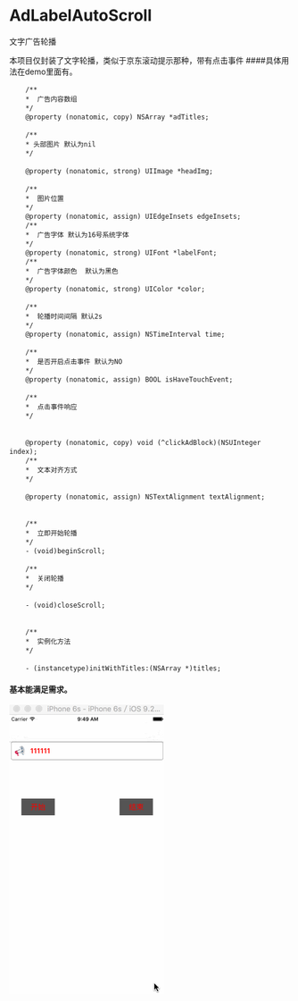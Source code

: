 # AdLabelAutoScroll
文字广告轮播

本项目仅封装了文字轮播，类似于京东滚动提示那种，带有点击事件
####具体用法在demo里面有。

        /**
        *  广告内容数组
        */
        @property (nonatomic, copy) NSArray *adTitles;

        /**
        * 头部图片 默认为nil
        */

        @property (nonatomic, strong) UIImage *headImg;

        /**
        *  图片位置
        */
        @property (nonatomic, assign) UIEdgeInsets edgeInsets;
        /**
        *  广告字体 默认为16号系统字体
        */
        @property (nonatomic, strong) UIFont *labelFont;
        /**
        *  广告字体颜色  默认为黑色
        */
        @property (nonatomic, strong) UIColor *color;

        /**
        *  轮播时间间隔 默认2s
        */
        @property (nonatomic, assign) NSTimeInterval time;

        /**
        *  是否开启点击事件 默认为NO
        */
        @property (nonatomic, assign) BOOL isHaveTouchEvent;

        /**
        *  点击事件响应
        */


        @property (nonatomic, copy) void (^clickAdBlock)(NSUInteger index);
        /**
        *  文本对齐方式
        */

        @property (nonatomic, assign) NSTextAlignment textAlignment;


        /**
        *  立即开始轮播
        */
        - (void)beginScroll;

        /**
        *  关闭轮播
        */

        - (void)closeScroll;


        /**
        *  实例化方法
        */

        - (instancetype)initWithTitles:(NSArray *)titles;

#### 基本能满足需求。



![image](https://github.com/HRongChen/AdLabelAutoScroll/blob/master/AutoAdLabelScroll/Page.gif)

